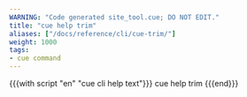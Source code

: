 ```yaml
---
WARNING: "Code generated site_tool.cue; DO NOT EDIT."
title: "cue help trim"
aliases: ["/docs/reference/cli/cue-trim/"]
weight: 1000
tags:
- cue command
---
```


{{{with script "en" "cue cli help text"}}}
cue help trim
{{{end}}}


